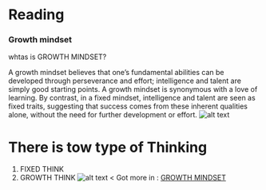 # Reading
###  **Growth mindset**
whtas is GROWTH MINDSET?

A growth mindset believes that one’s fundamental abilities can be developed through perseverance and effort; intelligence and talent are simply good starting points. A growth mindset is synonymous with a love of learning.
By contrast, in a fixed mindset, intelligence and talent are seen as fixed traits, suggesting that success comes from these inherent qualities alone, without the need for further development or effort.
![alt text](https://teacherbooker.com/wp-content/uploads/2017/10/Blog-pic-growth-mindset.jpg)

#  There is tow type of Thinking
1. FIXED THINK
2. GROWTH THINK
![alt text](https://3kllhk1ibq34qk6sp3bhtox1-wpengine.netdna-ssl.com/wp-content/uploads/NewGrowthMindset2.png)
< Got more in :
[GROWTH MINDSET](https://www.atlassian.com/blog/inside-atlassian/growth-mindset)
